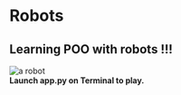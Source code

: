# Robots

## Learning POO with robots !!!

![a robot](https://vignette.wikia.nocookie.net/machinarium/images/7/72/Josef_info_2.jpg)      
**Launch app.py on Terminal to play.**
